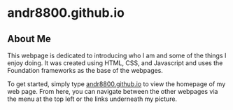 # andr8800.github.io

## About Me
This webpage is dedicated to introducing who I am and some of the things I enjoy doing. It was created using HTML, CSS, and Javascript and uses the Foundation frameworks as the base of the webpages.

To get started, simply type [andr8800.github.io](andr8800.github.io) to view the homepage of my web page. From here, you can navigate between the other webpages via the menu at the top left or the links underneath my picture. 
